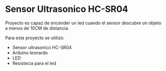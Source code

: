 # Sensor Ultrasonico HC-SR04

Proyecto es capaz de encender un led cuando el sensor descubre un objeto a menos de 10CM de distancia.


Para este proyecto se utilizo:

* Sensor ultrasonico HC-SR04
* Arduino leonardo
* LED
* Resistecia para el led
